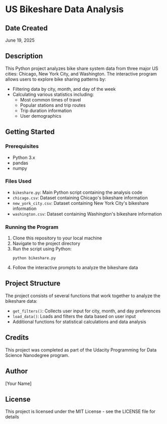 # US Bikeshare Data Analysis

## Date Created
June 19, 2025

## Description
This Python project analyzes bike share system data from three major US cities: Chicago, New York City, and Washington. The interactive program allows users to explore bike sharing patterns by:

- Filtering data by city, month, and day of the week
- Calculating various statistics including:
  - Most common times of travel
  - Popular stations and trip routes
  - Trip duration information
  - User demographics

## Getting Started

### Prerequisites
- Python 3.x
- pandas
- numpy

### Files Used
- `bikeshare.py`: Main Python script containing the analysis code
- `chicago.csv`: Dataset containing Chicago's bikeshare information
- `new_york_city.csv`: Dataset containing New York City's bikeshare information
- `washington.csv`: Dataset containing Washington's bikeshare information

### Running the Program
1. Clone this repository to your local machine
2. Navigate to the project directory
3. Run the script using Python:
   ```
   python bikeshare.py
   ```
4. Follow the interactive prompts to analyze the bikeshare data

## Project Structure
The project consists of several functions that work together to analyze the bikeshare data:
- `get_filters()`: Collects user input for city, month, and day preferences
- `load_data()`: Loads and filters the data based on user input
- Additional functions for statistical calculations and data analysis

## Credits
This project was completed as part of the Udacity Programming for Data Science Nanodegree program.

## Author
[Your Name]

## License
This project is licensed under the MIT License - see the LICENSE file for details

